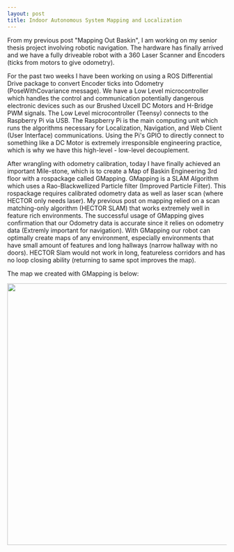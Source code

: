```yaml
---
layout: post
title: Indoor Autonomous System Mapping and Localization
---
```


From my previous post "Mapping Out Baskin", I am working on my senior thesis project involving robotic navigation. The hardware has finally arrived and we have a fully driveable robot with a 360 Laser Scanner and Encoders (ticks from motors to give odometry). 

For the past two weeks I have been working on using a ROS Differential Drive package to convert Encoder ticks into Odometry (PoseWithCovariance message). We have a Low Level microcontroller which handles the control and communication potentially dangerous electronic devices such as our Brushed Uxcell DC Motors and H-Bridge PWM signals. The Low Level microcontroller (Teensy) connects to the Raspberry Pi via USB. The Raspberry Pi is the main computing unit which runs the algorithms necessary for Localization, Navigation, and Web Client (User Interface) communications. Using the Pi's GPIO to directly connect to something like a DC Motor is extremely irresponsible engineering practice, which is why we have this high-level - low-level decouplement. 

After wrangling with odometry calibration, today I have finally achieved an important Mile-stone, which is to create a Map of Baskin Engineering 3rd floor with a rospackage called GMapping. GMapping is a SLAM Algorithm which uses a Rao-Blackwellized Particle filter (Improved Particle Filter). This rospackage requires calibrated odometry data as well as laser scan (where HECTOR only needs laser). My previous post on mapping relied on a scan matching-only algorithm (HECTOR SLAM) that works extremely well in feature rich environments. The successful usage of GMapping gives confirmation that our Odometry data is accurate since it relies on odometry data (Extremly important for navigation). With GMapping our robot can optimally create maps of any environment, especially environments that have small amount of features and long hallways (narrow hallway with no doors). HECTOR Slam would not work in long, featureless corridors and has no loop closing ability (returning to same spot improves the map).

The map we created with GMapping is below:

<p align="center">
  <img src="https://preview.ibb.co/eGgMNH/image.png" width="600"/>
</p>


